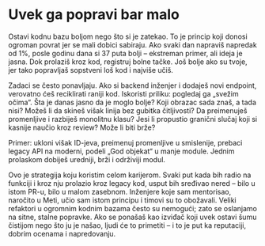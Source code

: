 # Uvek ga popravi bar malo

Ostavi kodnu bazu boljom nego što si je zatekao. To je princip koji donosi ogroman povrat jer se mali dobici sabiraju. Ako svaki dan napraviš napredak od 1%, posle godinu dana si 37 puta bolji – ekstreman primer, ali ideja je jasna. Dok prolaziš kroz kod, registruj bolne tačke. Još bolje ako su tvoje, jer tako popravljaš sopstveni loš kod i najviše učiš.

Zadaci se često ponavljaju. Ako si backend inženjer i dodaješ novi endpoint, verovatno ćeš reciklirati raniji kod. Iskoristi priliku: pogledaj ga „svežim očima“. Šta je danas jasno da je moglo bolje? Koji obrazac sada znaš, a tada nisi? Možeš li da skineš višak linija bez gubitka čitljivosti? Da preimenuješ promenljive i razbiješ monolitnu klasu? Jesi li propustio granični slučaj koji si kasnije naučio kroz review? Može li biti brže?

Primer: ukloni višak ID-jeva, preimenuj promenljive u smislenije, prebaci legacy API na moderni, podeli „God objekat“ u manje module. Jednim prolaskom dobiješ uredniji, brži i održiviji modul.

Ovo je strategija koju koristim celom karijerom. Svaki put kada bih radio na funkciji i kroz nju prolazio kroz legacy kod, usput bih sređivao nered – bilo u istom PR-u, bilo u malom zasebnom. Inženjere koje sam mentorisao, naročito u Meti, učio sam istom principu i timovi su to obožavali. Veliki refaktori u ogromnim kodnim bazama često su nemogući; zato se oslanjamo na sitne, stalne popravke. Ako se ponašaš kao izviđač koji uvek ostavi šumu čistijom nego što ju je našao, ljudi će to primetiti – i to je put ka reputaciji, dobrim ocenama i napredovanju.
